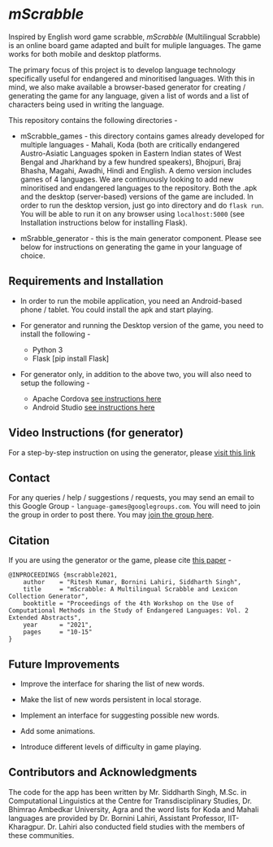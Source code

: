 # _mScrabble_

Inspired by English word game scrabble, _mScrabble_ (Multilingual Scrabble) is an online board game adapted and built for muliple languages. The game works for both mobile and desktop platforms.

The primary focus of this project is to develop language technology specifically useful for endangered and minoritised languages. With this in mind, we also make available a browser-based generator for creating / generating the game for any language, given a list of words and a list of characters being used in writing the language.

This repository contains the following directories -

- mScrabble_games - this directory contains games already developed for multiple languages - Mahali, Koda (both are critically endangered Austro-Asiatic Languages spoken in Eastern Indian states of West Bengal and Jharkhand by a few hundred speakers), Bhojpuri, Braj Bhasha, Magahi, Awadhi, Hindi and English. A demo version includes games of 4 languages. We are continuously looking to add new minoritised and endangered languages to the repository. Both the .apk and the desktop (server-based) versions of the game are included. In order to run the desktop version, just go into directory and do `flask run`. You will be able to run it on any browser using `localhost:5000` (see Installation instructions below for installing Flask).

- mSrabble_generator - this is the main generator component. Please see below for instructions on generating the game in your language of choice.


## Requirements and Installation

- In order to run the mobile application, you need an Android-based phone / tablet. You could install the apk and start playing.

- For generator and running the Desktop version of the game, you need to install the following -
  * Python 3
  * Flask [pip install Flask]

- For generator only, in addition to the above two, you will also need to setup the following -
  * Apache Cordova [see instructions here](https://cordova.apache.org/docs/en/10.x/guide/cli/)
  * Android Studio [see instructions here](https://developer.android.com/studio)


## Video Instructions (for generator)

For a step-by-step instruction on using the generator, please [visit this link](https://drive.google.com/file/d/1B0romtN_rKns2z31vimCavIi6UTO0ARi/view?usp=sharing)


## Contact


For any queries / help / suggestions / requests, you may send an email to this Google Group - `language-games@googlegroups.com`. You will need to join the group in order to post there. You may [join the group here](https://groups.google.com/forum/#!forum/language-games/join).


## Citation

If you are using the generator or the game, please cite [this paper](https://computel-workshop.org/wp-content/uploads/2021/02/2021.computel-2.3.pdf) -

```
@INPROCEEDINGS {mscrabble2021,
    author    = "Ritesh Kumar, Bornini Lahiri, Siddharth Singh",
    title     = "mScrabble: A Multilingual Scrabble and Lexicon Collection Generator",
    booktitle = "Proceedings of the 4th Workshop on the Use of Computational Methods in the Study of Endangered Languages: Vol. 2 Extended Abstracts",
    year      = "2021",
    pages     = "10-15"
}

```

## Future Improvements

- Improve the interface for sharing the list of new words.

- Make the list of new words persistent in local storage.

- Implement an interface for suggesting possible new words.

- Add some animations.

- Introduce different levels of difficulty in game playing.


## Contributors and Acknowledgments

The code for the app has been written by Mr. Siddharth Singh, M.Sc. in Computational Linguistics at the Centre for Transdisciplinary Studies, Dr. Bhimrao Ambedkar University, Agra and the word lists for Koda and Mahali languages are provided by Dr. Bornini Lahiri, Assistant Professor, IIT-Kharagpur. Dr. Lahiri also conducted field studies with the members of these communities.
